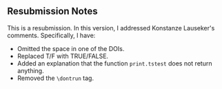 ## Resubmission Notes

This is a resubmission. In this version, I addressed Konstanze Lauseker's comments. Specifically, I have:

- Omitted the space in one of the DOIs.  
- Replaced T/F with TRUE/FALSE.  
- Added an explanation that the function `print.tstest` does not return anything.  
- Removed the `\dontrun` tag.  
